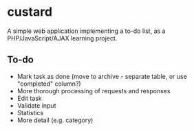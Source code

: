 # custard

A simple web application implementing a to-do list, as a PHP/JavaScript/AJAX learning project.

## To-do
* Mark task as done (move to archive - separate table, or use "completed" column?)
* More thorough processing of requests and responses
* Edit task
* Validate input
* Statistics
* More detail (e.g. category)